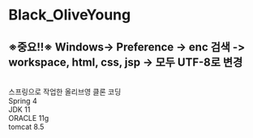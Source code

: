 
# Black_OliveYoung
## ※중요!!※ Windows-> Preference -> enc 검색 -> workspace, html, css, jsp -> 모두 UTF-8로 변경 <br>
<br>
스프링으로 작업한 올리브영 클론 코딩<br>
Spring 4<br>
JDK 11<br>
ORACLE 11g<br>
tomcat 8.5<br>

